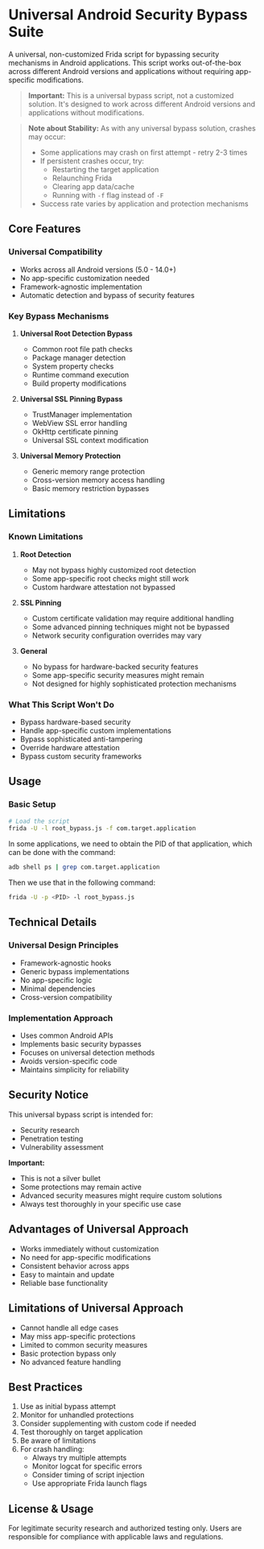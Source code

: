 # Universal Android Security Bypass Suite

A universal, non-customized Frida script for bypassing security mechanisms in Android applications. This script works out-of-the-box across different Android versions and applications without requiring app-specific modifications.

> **Important:** This is a universal bypass script, not a customized solution. It's designed to work across different Android versions and applications without modifications.

> **Note about Stability:** As with any universal bypass solution, crashes may occur:
> - Some applications may crash on first attempt - retry 2-3 times
> - If persistent crashes occur, try:
>   - Restarting the target application
>   - Relaunching Frida
>   - Clearing app data/cache
>   - Running with `-f` flag instead of `-F`
> - Success rate varies by application and protection mechanisms

## Core Features

### Universal Compatibility
- Works across all Android versions (5.0 - 14.0+)
- No app-specific customization needed
- Framework-agnostic implementation
- Automatic detection and bypass of security features

### Key Bypass Mechanisms
1. **Universal Root Detection Bypass**
   - Common root file path checks
   - Package manager detection
   - System property checks
   - Runtime command execution
   - Build property modifications

2. **Universal SSL Pinning Bypass**
   - TrustManager implementation
   - WebView SSL error handling
   - OkHttp certificate pinning
   - Universal SSL context modification

3. **Universal Memory Protection**
   - Generic memory range protection
   - Cross-version memory access handling
   - Basic memory restriction bypasses

## Limitations

### Known Limitations
1. **Root Detection**
   - May not bypass highly customized root detection
   - Some app-specific root checks might still work
   - Custom hardware attestation not bypassed

2. **SSL Pinning**
   - Custom certificate validation may require additional handling
   - Some advanced pinning techniques might not be bypassed
   - Network security configuration overrides may vary

3. **General**
   - No bypass for hardware-backed security features
   - Some app-specific security measures might remain
   - Not designed for highly sophisticated protection mechanisms

### What This Script Won't Do
- Bypass hardware-based security
- Handle app-specific custom implementations
- Bypass sophisticated anti-tampering
- Override hardware attestation
- Bypass custom security frameworks

## Usage

### Basic Setup
```bash
# Load the script
frida -U -l root_bypass.js -f com.target.application
```
In some applications, we need to obtain the PID of that application, which can be done with the command:

```bash
adb shell ps | grep com.target.application
```

Then we use that in the following command:

```bash
frida -U -p <PID> -l root_bypass.js
```



## Technical Details

### Universal Design Principles
- Framework-agnostic hooks
- Generic bypass implementations
- No app-specific logic
- Minimal dependencies
- Cross-version compatibility

### Implementation Approach
- Uses common Android APIs
- Implements basic security bypasses
- Focuses on universal detection methods
- Avoids version-specific code
- Maintains simplicity for reliability

## Security Notice

This universal bypass script is intended for:
- Security research
- Penetration testing
- Vulnerability assessment

**Important:** 
- This is not a silver bullet
- Some protections may remain active
- Advanced security measures might require custom solutions
- Always test thoroughly in your specific use case

## Advantages of Universal Approach
- Works immediately without customization
- No need for app-specific modifications
- Consistent behavior across apps
- Easy to maintain and update
- Reliable base functionality

## Limitations of Universal Approach
- Cannot handle all edge cases
- May miss app-specific protections
- Limited to common security measures
- Basic protection bypass only
- No advanced feature handling

## Best Practices
1. Use as initial bypass attempt
2. Monitor for unhandled protections
3. Consider supplementing with custom code if needed
4. Test thoroughly on target application
5. Be aware of limitations
6. For crash handling:
   - Always try multiple attempts
   - Monitor logcat for specific errors
   - Consider timing of script injection
   - Use appropriate Frida launch flags

## License & Usage
For legitimate security research and authorized testing only. Users are responsible for compliance with applicable laws and regulations.